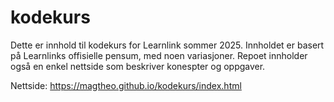 # kodekurs
Dette er innhold til kodekurs for Learnlink sommer 2025.
Innholdet er basert på Learnlinks offisielle pensum, med noen variasjoner. Repoet innholder også en enkel nettside som beskriver konespter og oppgaver.

Nettside: https://magtheo.github.io/kodekurs/index.html

